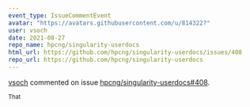 ```yaml
---
event_type: IssueCommentEvent
avatar: "https://avatars.githubusercontent.com/u/814322?"
user: vsoch
date: 2021-08-27
repo_name: hpcng/singularity-userdocs
html_url: https://github.com/hpcng/singularity-userdocs/issues/408
repo_url: https://github.com/hpcng/singularity-userdocs
---
```


<a href='https://github.com/vsoch' target='_blank'>vsoch</a> commented on issue <a href='https://github.com/hpcng/singularity-userdocs/issues/408' target='_blank'>hpcng/singularity-userdocs#408</a>.

<small>That